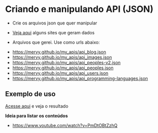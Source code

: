 # Criando e manipulando API (JSON)

- Crie os arquivos json que quer manipular

- [Veja aqui](https://gist.github.com/mervy/6197474a6d7129a2fdace36d769989d7) alguns sites que geram dados

- Arquivos que gerei. Use como urls abaixo:

* https://mervy.github.io/my_apis/api_blog.json
* https://mervy.github.io/my_apis/api_images.json
* https://mervy.github.io/my_apis/api_peoples-v2.json
* https://mervy.github.io/my_apis/api_peoples.json
* https://mervy.github.io/my_apis/api_users.json
* https://mervy.github.io/my_apis/api_programming-languages.json

## Exemplo de uso

[Acesse aqui](https://mervy.github.io/my_apis) e veja o resultado


**Ideia para listar os conteúdos**
- https://www.youtube.com/watch?v=PmDtOBtZzhQ

